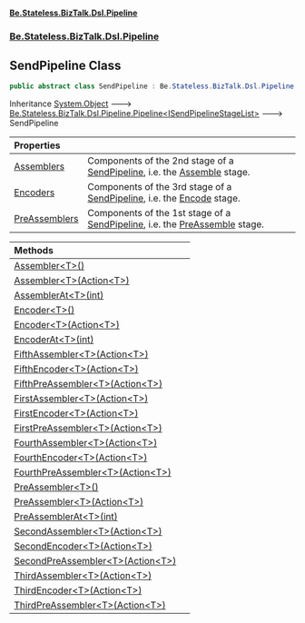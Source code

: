 #### [Be.Stateless.BizTalk.Dsl.Pipeline](README.md 'README')
### [Be.Stateless.BizTalk.Dsl.Pipeline](Be.Stateless.BizTalk.Dsl.Pipeline.md 'Be.Stateless.BizTalk.Dsl.Pipeline')

## SendPipeline Class

```csharp
public abstract class SendPipeline : Be.Stateless.BizTalk.Dsl.Pipeline.Pipeline<Be.Stateless.BizTalk.Dsl.Pipeline.ISendPipelineStageList>
```

Inheritance [System.Object](https://docs.microsoft.com/en-us/dotnet/api/System.Object 'System.Object') &#129106; [Be.Stateless.BizTalk.Dsl.Pipeline.Pipeline&lt;](Pipeline_T_.md 'Be.Stateless.BizTalk.Dsl.Pipeline.Pipeline<T>')[ISendPipelineStageList](ISendPipelineStageList.md 'Be.Stateless.BizTalk.Dsl.Pipeline.ISendPipelineStageList')[&gt;](Pipeline_T_.md 'Be.Stateless.BizTalk.Dsl.Pipeline.Pipeline<T>') &#129106; SendPipeline

| Properties | |
| :--- | :--- |
| [Assemblers](SendPipeline.Assemblers.md 'Be.Stateless.BizTalk.Dsl.Pipeline.SendPipeline.Assemblers') | Components of the 2nd stage of a [SendPipeline](SendPipeline.md 'Be.Stateless.BizTalk.Dsl.Pipeline.SendPipeline'), i.e. the [Assemble](ISendPipelineStageList.Assemble.md 'Be.Stateless.BizTalk.Dsl.Pipeline.ISendPipelineStageList.Assemble') stage. |
| [Encoders](SendPipeline.Encoders.md 'Be.Stateless.BizTalk.Dsl.Pipeline.SendPipeline.Encoders') | Components of the 3rd stage of a [SendPipeline](SendPipeline.md 'Be.Stateless.BizTalk.Dsl.Pipeline.SendPipeline'), i.e. the [Encode](ISendPipelineStageList.Encode.md 'Be.Stateless.BizTalk.Dsl.Pipeline.ISendPipelineStageList.Encode') stage. |
| [PreAssemblers](SendPipeline.PreAssemblers.md 'Be.Stateless.BizTalk.Dsl.Pipeline.SendPipeline.PreAssemblers') | Components of the 1st stage of a [SendPipeline](SendPipeline.md 'Be.Stateless.BizTalk.Dsl.Pipeline.SendPipeline'), i.e. the [PreAssemble](ISendPipelineStageList.PreAssemble.md 'Be.Stateless.BizTalk.Dsl.Pipeline.ISendPipelineStageList.PreAssemble') stage. |

| Methods | |
| :--- | :--- |
| [Assembler&lt;T&gt;()](SendPipeline.Assembler_T_().md 'Be.Stateless.BizTalk.Dsl.Pipeline.SendPipeline.Assembler<T>()') | |
| [Assembler&lt;T&gt;(Action&lt;T&gt;)](SendPipeline.Assembler_T_(Action_T_).md 'Be.Stateless.BizTalk.Dsl.Pipeline.SendPipeline.Assembler<T>(System.Action<T>)') | |
| [AssemblerAt&lt;T&gt;(int)](SendPipeline.AssemblerAt_T_(int).md 'Be.Stateless.BizTalk.Dsl.Pipeline.SendPipeline.AssemblerAt<T>(int)') | |
| [Encoder&lt;T&gt;()](SendPipeline.Encoder_T_().md 'Be.Stateless.BizTalk.Dsl.Pipeline.SendPipeline.Encoder<T>()') | |
| [Encoder&lt;T&gt;(Action&lt;T&gt;)](SendPipeline.Encoder_T_(Action_T_).md 'Be.Stateless.BizTalk.Dsl.Pipeline.SendPipeline.Encoder<T>(System.Action<T>)') | |
| [EncoderAt&lt;T&gt;(int)](SendPipeline.EncoderAt_T_(int).md 'Be.Stateless.BizTalk.Dsl.Pipeline.SendPipeline.EncoderAt<T>(int)') | |
| [FifthAssembler&lt;T&gt;(Action&lt;T&gt;)](SendPipeline.FifthAssembler_T_(Action_T_).md 'Be.Stateless.BizTalk.Dsl.Pipeline.SendPipeline.FifthAssembler<T>(System.Action<T>)') | |
| [FifthEncoder&lt;T&gt;(Action&lt;T&gt;)](SendPipeline.FifthEncoder_T_(Action_T_).md 'Be.Stateless.BizTalk.Dsl.Pipeline.SendPipeline.FifthEncoder<T>(System.Action<T>)') | |
| [FifthPreAssembler&lt;T&gt;(Action&lt;T&gt;)](SendPipeline.FifthPreAssembler_T_(Action_T_).md 'Be.Stateless.BizTalk.Dsl.Pipeline.SendPipeline.FifthPreAssembler<T>(System.Action<T>)') | |
| [FirstAssembler&lt;T&gt;(Action&lt;T&gt;)](SendPipeline.FirstAssembler_T_(Action_T_).md 'Be.Stateless.BizTalk.Dsl.Pipeline.SendPipeline.FirstAssembler<T>(System.Action<T>)') | |
| [FirstEncoder&lt;T&gt;(Action&lt;T&gt;)](SendPipeline.FirstEncoder_T_(Action_T_).md 'Be.Stateless.BizTalk.Dsl.Pipeline.SendPipeline.FirstEncoder<T>(System.Action<T>)') | |
| [FirstPreAssembler&lt;T&gt;(Action&lt;T&gt;)](SendPipeline.FirstPreAssembler_T_(Action_T_).md 'Be.Stateless.BizTalk.Dsl.Pipeline.SendPipeline.FirstPreAssembler<T>(System.Action<T>)') | |
| [FourthAssembler&lt;T&gt;(Action&lt;T&gt;)](SendPipeline.FourthAssembler_T_(Action_T_).md 'Be.Stateless.BizTalk.Dsl.Pipeline.SendPipeline.FourthAssembler<T>(System.Action<T>)') | |
| [FourthEncoder&lt;T&gt;(Action&lt;T&gt;)](SendPipeline.FourthEncoder_T_(Action_T_).md 'Be.Stateless.BizTalk.Dsl.Pipeline.SendPipeline.FourthEncoder<T>(System.Action<T>)') | |
| [FourthPreAssembler&lt;T&gt;(Action&lt;T&gt;)](SendPipeline.FourthPreAssembler_T_(Action_T_).md 'Be.Stateless.BizTalk.Dsl.Pipeline.SendPipeline.FourthPreAssembler<T>(System.Action<T>)') | |
| [PreAssembler&lt;T&gt;()](SendPipeline.PreAssembler_T_().md 'Be.Stateless.BizTalk.Dsl.Pipeline.SendPipeline.PreAssembler<T>()') | |
| [PreAssembler&lt;T&gt;(Action&lt;T&gt;)](SendPipeline.PreAssembler_T_(Action_T_).md 'Be.Stateless.BizTalk.Dsl.Pipeline.SendPipeline.PreAssembler<T>(System.Action<T>)') | |
| [PreAssemblerAt&lt;T&gt;(int)](SendPipeline.PreAssemblerAt_T_(int).md 'Be.Stateless.BizTalk.Dsl.Pipeline.SendPipeline.PreAssemblerAt<T>(int)') | |
| [SecondAssembler&lt;T&gt;(Action&lt;T&gt;)](SendPipeline.SecondAssembler_T_(Action_T_).md 'Be.Stateless.BizTalk.Dsl.Pipeline.SendPipeline.SecondAssembler<T>(System.Action<T>)') | |
| [SecondEncoder&lt;T&gt;(Action&lt;T&gt;)](SendPipeline.SecondEncoder_T_(Action_T_).md 'Be.Stateless.BizTalk.Dsl.Pipeline.SendPipeline.SecondEncoder<T>(System.Action<T>)') | |
| [SecondPreAssembler&lt;T&gt;(Action&lt;T&gt;)](SendPipeline.SecondPreAssembler_T_(Action_T_).md 'Be.Stateless.BizTalk.Dsl.Pipeline.SendPipeline.SecondPreAssembler<T>(System.Action<T>)') | |
| [ThirdAssembler&lt;T&gt;(Action&lt;T&gt;)](SendPipeline.ThirdAssembler_T_(Action_T_).md 'Be.Stateless.BizTalk.Dsl.Pipeline.SendPipeline.ThirdAssembler<T>(System.Action<T>)') | |
| [ThirdEncoder&lt;T&gt;(Action&lt;T&gt;)](SendPipeline.ThirdEncoder_T_(Action_T_).md 'Be.Stateless.BizTalk.Dsl.Pipeline.SendPipeline.ThirdEncoder<T>(System.Action<T>)') | |
| [ThirdPreAssembler&lt;T&gt;(Action&lt;T&gt;)](SendPipeline.ThirdPreAssembler_T_(Action_T_).md 'Be.Stateless.BizTalk.Dsl.Pipeline.SendPipeline.ThirdPreAssembler<T>(System.Action<T>)') | |
